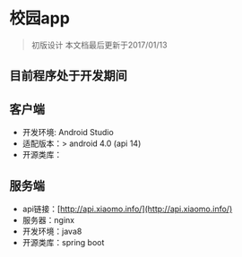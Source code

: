 # 校园app

> 初版设计
> 本文档最后更新于2017/01/13

## 目前程序处于开发期间


## 客户端

- 开发环境: Android Studio 
- 适配版本：> android 4.0 (api 14)
- 开源类库：



## 服务端

- api链接：[http://api.xiaomo.info/](http://api.xiaomo.info/)
- 服务器：nginx
- 开发环境：java8
- 开源类库：spring boot
